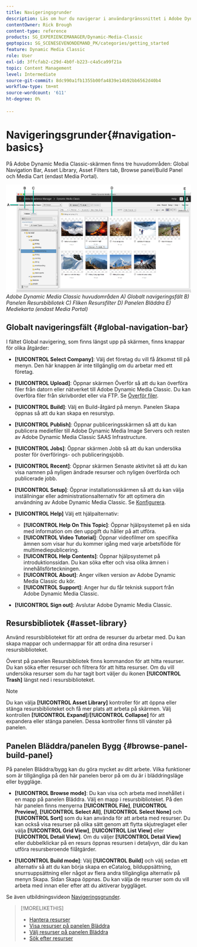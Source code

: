 ```yaml
---
title: Navigeringsgrunder
description: Läs om hur du navigerar i användargränssnittet i Adobe Dynamic Media Classic.
contentOwner: Rick Brough
content-type: reference
products: SG_EXPERIENCEMANAGER/Dynamic-Media-Classic
geptopics: SG_SCENESEVENONDEMAND_PK/categories/getting_started
feature: Dynamic Media Classic
role: User
exl-id: 3ffcfab2-c29d-4b0f-b223-c4a5ca99f21a
topic: Content Management
level: Intermediate
source-git-commit: 8dc990a1fb1355b00fa4839e14b92bb6562d40b4
workflow-type: tm+mt
source-wordcount: '611'
ht-degree: 0%

---
```


# Navigeringsgrunder{#navigation-basics}

På Adobe Dynamic Media Classic-skärmen finns tre huvudområden: Global Navigation Bar, Asset Library, Asset Filters tab, Browse panel/Build Panel och Media Cart (endast Media Portal).

![Navigeringsgrunder](/help/using/assets/gs_navigation_basics_popup_popup.png)
*Adobe Dynamic Media Classic huvudområden*
*A) Globalt navigeringsfält B) Panelen Resursbibliotek C) Fliken Resursfilter D) Panelen Bläddra E) Mediekarta (endast Media Portal)*

## Globalt navigeringsfält {#global-navigation-bar}

I fältet Global navigering, som finns längst upp på skärmen, finns knappar för olika åtgärder:

* **[!UICONTROL Select Company]**: Välj det företag du vill få åtkomst till på menyn. Den här knappen är inte tillgänglig om du arbetar med ett företag.

* **[!UICONTROL Upload]**: Öppnar skärmen Överför så att du kan överföra filer från datorn eller nätverket till Adobe Dynamic Media Classic. Du kan överföra filer från skrivbordet eller via FTP. Se [Överför filer](/help/using/uploading-files.md).

* **[!UICONTROL Build]**: Välj en Build-åtgärd på menyn. Panelen Skapa öppnas så att du kan skapa en resurstyp.

* **[!UICONTROL Publish]**: Öppnar publiceringsskärmen så att du kan publicera mediefiler till Adobe Dynamic Media Image Servers och resten av Adobe Dynamic Media Classic SAAS Infrastructure.

* **[!UICONTROL Jobs]**: Öppnar skärmen Jobb så att du kan undersöka poster för överförings- och publiceringsjobb.

* **[!UICONTROL Recent]**: Öppnar skärmen Senaste aktivitet så att du kan visa namnen på nyligen ändrade resurser och nyligen överförda och publicerade jobb.

* **[!UICONTROL Setup]**: Öppnar installationsskärmen så att du kan välja inställningar eller administrationsalternativ för att optimera din användning av Adobe Dynamic Media Classic. Se [Konfigurera](/help/using/setup-basics.md).

* **[!UICONTROL Help]** Välj ett hjälpalternativ:

   * **[!UICONTROL Help On This Topic]**: Öppnar hjälpsystemet på en sida med information om den uppgift du håller på att utföra.
   * **[!UICONTROL Video Tutorial]**: Öppnar videofilmer om specifika ämnen som visar hur du kommer igång med varje arbetsflöde för multimediepublicering.
   * **[!UICONTROL Help Contents]**: Öppnar hjälpsystemet på introduktionssidan. Du kan söka efter och visa olika ämnen i innehållsförteckningen.
   * **[!UICONTROL About]**: Anger vilken version av Adobe Dynamic Media Classic du kör.
   * **[!UICONTROL Support]**: Anger hur du får teknisk support från Adobe Dynamic Media Classic.

* **[!UICONTROL Sign out]**: Avslutar Adobe Dynamic Media Classic.

## Resursbibliotek {#asset-library}

Använd resursbiblioteket för att ordna de resurser du arbetar med. Du kan skapa mappar och undermappar för att ordna dina resurser i resursbiblioteket.

Överst på panelen Resursbibliotek finns kommandon för att hitta resurser. Du kan söka efter resurser och filtrera för att hitta resurser. Om du vill undersöka resurser som du har tagit bort väljer du ikonen **[!UICONTROL Trash]** längst ned i resursbiblioteket.

>[!NOTE]
>
>Du kan välja **[!UICONTROL Asset Library]** kontroller för att öppna eller stänga resursbiblioteket och få mer plats att arbeta på skärmen. Välj kontrollen **[!UICONTROL Expand]**/**[!UICONTROL Collapse]** för att expandera eller stänga panelen. Dessa kontroller finns till vänster på panelen.

## Panelen Bläddra/panelen Bygg {#browse-panel-build-panel}

På panelen Bläddra/bygg kan du göra mycket av ditt arbete. Vilka funktioner som är tillgängliga på den här panelen beror på om du är i bläddringsläge eller byggläge.

* **[!UICONTROL Browse mode]**: Du kan visa och arbeta med innehållet i en mapp på panelen Bläddra. Välj en mapp i resursbiblioteket. På den här panelen finns menyerna **[!UICONTROL File]**, **[!UICONTROL Preview]**, **[!UICONTROL Select All]**, **[!UICONTROL Select None]** och **[!UICONTROL Sort]** som du kan använda för att arbeta med resurser. Du kan också visa resurser på olika sätt genom att flytta skjutreglaget eller välja **[!UICONTROL Grid View]**, **[!UICONTROL List View]** eller **[!UICONTROL Detail View]**. Om du väljer **[!UICONTROL Detail View]** eller dubbelklickar på en resurs öppnas resursen i detaljvyn, där du kan utföra resursberoende filåtgärder.

* **[!UICONTROL Build mode]**: Välj **[!UICONTROL Build]** och välj sedan ett alternativ så att du kan börja skapa en eCatalog, bilduppsättning, snurrsuppsättning eller något av flera andra tillgängliga alternativ på menyn Skapa. Sidan Skapa öppnas. Du kan välja de resurser som du vill arbeta med innan eller efter att du aktiverar byggläget.

Se även utbildningsvideon [Navigeringsgrunder](https://s7d5.scene7.com/s7viewers/html5/VideoViewer.html?videoserverurl=https://s7d5.scene7.com/is/content/&amp;emailurl=https://s7d5.scene7.com/s7/emailFriend&amp;serverUrl=https://s7d5.scene7.com/is/image/&amp;config=Scene7SharedAssets/Universal_HTML5_Video&amp;contenturl=https://s7d5.scene7.com/skins/&amp;asset=S7tutorials/571_Navigation%20Basics_converted%20renamed_Getting%20Started-AVS).

>[!MORELIKETHIS]
>
>* [Hantera resurser](about-managing-assets.md)
>* [Visa resurser på panelen Bläddra](viewing-assets-browse-panel.md#viewing_assets_in_the_browse_panel)
>* [Välj resurser på panelen Bläddra](selecting-assets-browse-panel.md#selecting_assets_in_the_browse_panel)
>* [Sök efter resurser](searching-assets.md#searching_assets)
